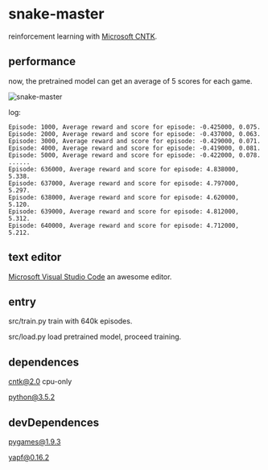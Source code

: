 # snake-master
reinforcement learning with [Microsoft CNTK](https://github.com/Microsoft/CNTK).

## performance

now, the pretrained model can get an average of 5 scores for each game.

![snake-master](https://master76.github.io/res/snake-master-example.gif)

log:

```plain text
Episode: 1000, Average reward and score for episode: -0.425000, 0.075.
Episode: 2000, Average reward and score for episode: -0.437000, 0.063.
Episode: 3000, Average reward and score for episode: -0.429000, 0.071.
Episode: 4000, Average reward and score for episode: -0.419000, 0.081.
Episode: 5000, Average reward and score for episode: -0.422000, 0.078.
......
Episode: 636000, Average reward and score for episode: 4.838000, 5.338.
Episode: 637000, Average reward and score for episode: 4.797000, 5.297.
Episode: 638000, Average reward and score for episode: 4.620000, 5.120.
Episode: 639000, Average reward and score for episode: 4.812000, 5.312.
Episode: 640000, Average reward and score for episode: 4.712000, 5.212.
```

## text editor

[Microsoft Visual Studio Code](https://github.com/Microsoft/vscode) an awesome editor.

## entry

src/train.py train with 640k episodes.

src/load.py load pretrained model, proceed training.

## dependences

cntk@2.0 cpu-only

python@3.5.2

## devDependences

pygames@1.9.3

yapf@0.16.2

